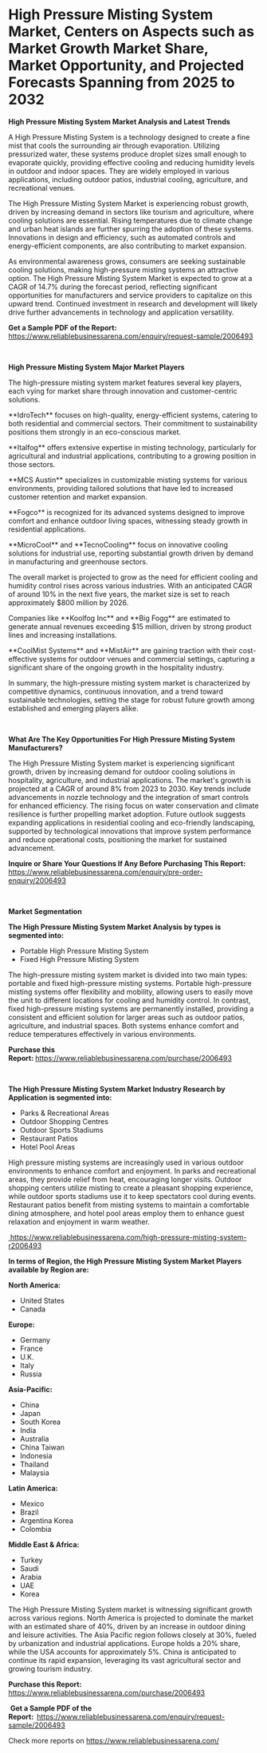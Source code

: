 <p><h1>High Pressure Misting System Market, Centers on Aspects such as Market Growth Market Share, Market Opportunity, and Projected Forecasts Spanning from 2025 to 2032</h1></p><p><strong>High Pressure Misting System Market Analysis and Latest Trends</strong></p>
<p><p>A High Pressure Misting System is a technology designed to create a fine mist that cools the surrounding air through evaporation. Utilizing pressurized water, these systems produce droplet sizes small enough to evaporate quickly, providing effective cooling and reducing humidity levels in outdoor and indoor spaces. They are widely employed in various applications, including outdoor patios, industrial cooling, agriculture, and recreational venues.</p><p>The High Pressure Misting System Market is experiencing robust growth, driven by increasing demand in sectors like tourism and agriculture, where cooling solutions are essential. Rising temperatures due to climate change and urban heat islands are further spurring the adoption of these systems. Innovations in design and efficiency, such as automated controls and energy-efficient components, are also contributing to market expansion. </p><p>As environmental awareness grows, consumers are seeking sustainable cooling solutions, making high-pressure misting systems an attractive option. The High Pressure Misting System Market is expected to grow at a CAGR of 14.7% during the forecast period, reflecting significant opportunities for manufacturers and service providers to capitalize on this upward trend. Continued investment in research and development will likely drive further advancements in technology and application versatility.</p></p>
<p><strong>Get a Sample PDF of the Report:&nbsp;</strong> <a href="https://www.reliablebusinessarena.com/enquiry/request-sample/2006493?utm_campaign=2570&utm_medium=2&utm_source=Github&utm_content=ia&utm_term=20022025&utm_id=high-pressure-misting-system">https://www.reliablebusinessarena.com/enquiry/request-sample/2006493</a></p>
<p>&nbsp;</p>
<p><strong>High Pressure Misting System Major Market Players</strong></p>
<p><p>The high-pressure misting system market features several key players, each vying for market share through innovation and customer-centric solutions. </p><p>**IdroTech** focuses on high-quality, energy-efficient systems, catering to both residential and commercial sectors. Their commitment to sustainability positions them strongly in an eco-conscious market. </p><p>**Italfog** offers extensive expertise in misting technology, particularly for agricultural and industrial applications, contributing to a growing position in those sectors. </p><p>**MCS Austin** specializes in customizable misting systems for various environments, providing tailored solutions that have led to increased customer retention and market expansion.</p><p>**Fogco** is recognized for its advanced systems designed to improve comfort and enhance outdoor living spaces, witnessing steady growth in residential applications. </p><p>**MicroCool** and **TecnoCooling** focus on innovative cooling solutions for industrial use, reporting substantial growth driven by demand in manufacturing and greenhouse sectors. </p><p>The overall market is projected to grow as the need for efficient cooling and humidity control rises across various industries. With an anticipated CAGR of around 10% in the next five years, the market size is set to reach approximately $800 million by 2026. </p><p>Companies like **Koolfog Inc** and **Big Fogg** are estimated to generate annual revenues exceeding $15 million, driven by strong product lines and increasing installations. </p><p>**CoolMist Systems** and **MistAir** are gaining traction with their cost-effective systems for outdoor venues and commercial settings, capturing a significant share of the ongoing growth in the hospitality industry. </p><p>In summary, the high-pressure misting system market is characterized by competitive dynamics, continuous innovation, and a trend toward sustainable technologies, setting the stage for robust future growth among established and emerging players alike.</p></p>
<p>&nbsp;</p>
<p><strong>What Are The Key Opportunities For High Pressure Misting System Manufacturers?</strong></p>
<p><p>The High Pressure Misting System market is experiencing significant growth, driven by increasing demand for outdoor cooling solutions in hospitality, agriculture, and industrial applications. The market's growth is projected at a CAGR of around 8% from 2023 to 2030. Key trends include advancements in nozzle technology and the integration of smart controls for enhanced efficiency. The rising focus on water conservation and climate resilience is further propelling market adoption. Future outlook suggests expanding applications in residential cooling and eco-friendly landscaping, supported by technological innovations that improve system performance and reduce operational costs, positioning the market for sustained advancement.</p></p>
<p><strong>Inquire or Share Your Questions If Any Before Purchasing This Report:</strong> <a href="https://www.reliablebusinessarena.com/enquiry/pre-order-enquiry/2006493?utm_campaign=2570&utm_medium=2&utm_source=Github&utm_content=ia&utm_term=20022025&utm_id=high-pressure-misting-system">https://www.reliablebusinessarena.com/enquiry/pre-order-enquiry/2006493</a></p>
<p>&nbsp;</p>
<p><strong>Market Segmentation</strong></p>
<p><strong>The High Pressure Misting System Market Analysis by types is segmented into:</strong></p>
<p><ul><li>Portable High Pressure Misting System</li><li>Fixed High Pressure Misting System</li></ul></p>
<p><p>The high-pressure misting system market is divided into two main types: portable and fixed high-pressure misting systems. Portable high-pressure misting systems offer flexibility and mobility, allowing users to easily move the unit to different locations for cooling and humidity control. In contrast, fixed high-pressure misting systems are permanently installed, providing a consistent and efficient solution for larger areas such as outdoor patios, agriculture, and industrial spaces. Both systems enhance comfort and reduce temperatures effectively in various environments.</p></p>
<p><strong>Purchase this Report:&nbsp;</strong><a href="https://www.reliablebusinessarena.com/purchase/2006493?utm_campaign=2570&utm_medium=2&utm_source=Github&utm_content=ia&utm_term=20022025&utm_id=high-pressure-misting-system">https://www.reliablebusinessarena.com/purchase/2006493</a></p>
<p>&nbsp;</p>
<p><strong>The High Pressure Misting System Market Industry Research by Application is segmented into:</strong></p>
<p><ul><li>Parks & Recreational Areas</li><li>Outdoor Shopping Centres</li><li>Outdoor Sports Stadiums</li><li>Restaurant Patios</li><li>Hotel Pool Areas</li></ul></p>
<p><p>High pressure misting systems are increasingly used in various outdoor environments to enhance comfort and enjoyment. In parks and recreational areas, they provide relief from heat, encouraging longer visits. Outdoor shopping centers utilize misting to create a pleasant shopping experience, while outdoor sports stadiums use it to keep spectators cool during events. Restaurant patios benefit from misting systems to maintain a comfortable dining atmosphere, and hotel pool areas employ them to enhance guest relaxation and enjoyment in warm weather.</p></p>
<p><a href="https://www.reliablebusinessarena.com/high-pressure-misting-system-r2006493?utm_campaign=2570&utm_medium=2&utm_source=Github&utm_content=ia&utm_term=20022025&utm_id=high-pressure-misting-system">&nbsp;https://www.reliablebusinessarena.com/high-pressure-misting-system-r2006493</a></p>
<p><strong>In terms of Region, the High Pressure Misting System Market Players available by Region are:</strong></p>
<p>
    <p> <strong> North America: </strong>
        <ul>
            <li>United States</li>
            <li>Canada</li>
        </ul>
        </p> 
    <p> <strong> Europe: </strong>
        <ul>
            <li>Germany</li>
            <li>France</li>
            <li>U.K.</li>
            <li>Italy</li>
            <li>Russia</li>
        </ul>
        </p> 
    <p> <strong> Asia-Pacific: </strong>
        <ul>
            <li>China</li>
            <li>Japan</li>
            <li>South Korea</li>
            <li>India</li>
            <li>Australia</li>
            <li>China Taiwan</li>
            <li>Indonesia</li>
            <li>Thailand</li>
            <li>Malaysia</li>
        </ul>
        </p> 
    <p> <strong> Latin America: </strong>
        <ul>
            <li>Mexico</li>
            <li>Brazil</li>
            <li>Argentina Korea</li>
            <li>Colombia</li>
        </ul>
        </p> 
    <p> <strong> Middle East & Africa: </strong>
        <ul>
            <li>Turkey</li>
            <li>Saudi</li>
            <li>Arabia</li>
            <li>UAE</li>
            <li>Korea</li>
        </ul>
    </p>
    </p>
<p><p>The High Pressure Misting System market is witnessing significant growth across various regions. North America is projected to dominate the market with an estimated share of 40%, driven by an increase in outdoor dining and leisure activities. The Asia Pacific region follows closely at 30%, fueled by urbanization and industrial applications. Europe holds a 20% share, while the USA accounts for approximately 5%. China is anticipated to continue its rapid expansion, leveraging its vast agricultural sector and growing tourism industry.</p></p>
<p><strong>Purchase this Report: </strong><a href="https://www.reliablebusinessarena.com/purchase/2006493?utm_campaign=2570&utm_medium=2&utm_source=Github&utm_content=ia&utm_term=20022025&utm_id=high-pressure-misting-system">https://www.reliablebusinessarena.com/purchase/2006493</a></p>
<p>&nbsp;<strong>Get a Sample PDF of the Report:&nbsp;&nbsp;</strong><a href="https://www.reliablebusinessarena.com/enquiry/request-sample/2006493?utm_campaign=2570&utm_medium=2&utm_source=Github&utm_content=ia&utm_term=20022025&utm_id=high-pressure-misting-system">https://www.reliablebusinessarena.com/enquiry/request-sample/2006493</a></p>
<p><strong></strong></p>
<p>Check more reports on <a href="https://www.reliablebusinessarena.com/?utm_campaign=2570&utm_medium=2&utm_source=Github&utm_content=ia&utm_term=20022025&utm_id=high-pressure-misting-system">https://www.reliablebusinessarena.com/</a></p>